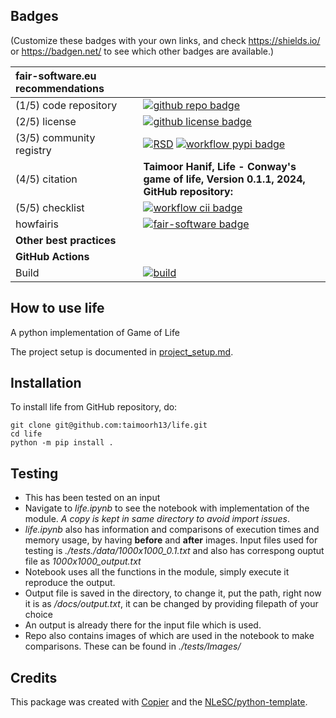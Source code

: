 ## Badges

(Customize these badges with your own links, and check https://shields.io/ or https://badgen.net/ to see which other badges are available.)

| fair-software.eu recommendations | |
| :-- | :--  |
| (1/5) code repository              | [![github repo badge](https://img.shields.io/badge/github-repo-000.svg?logo=github&labelColor=gray&color=blue)](https://github.com/taimoorh13/life) |
| (2/5) license                      | [![github license badge](https://img.shields.io/github/license/taimoorh13/life)](https://github.com/taimoorh13/life) |
| (3/5) community registry           | [![RSD](https://img.shields.io/badge/rsd-life-00a3e3.svg)](https://github.com/taimoorh13/life/tree/main?tab=readme-ov-file) [![workflow pypi badge](https://img.shields.io/pypi/v/life.svg?colorB=blue)](https://pypi.python.org/project/life/) |
| (4/5) citation                     | **Taimoor Hanif, Life - Conway's game of life, Version 0.1.1, 2024, GitHub repository:**
| (5/5) checklist                    | [![workflow cii badge](https://bestpractices.coreinfrastructure.org/projects/<replace-with-created-project-identifier>/badge)](https://bestpractices.coreinfrastructure.org/projects/<replace-with-created-project-identifier>) |
| howfairis                          | [![fair-software badge](https://img.shields.io/badge/fair--software.eu-%E2%97%8F%20%20%E2%97%8F%20%20%E2%97%8F%20%20%E2%97%8F%20%20%E2%97%8B-yellow)](https://fair-software.eu) |
| **Other best practices**           | &nbsp; |To ensure high quality and consistency in the codebase, please follow these best practices.
| **GitHub Actions**                 | &nbsp; |
| Build                              | [![build](https://github.com/taimoorh13/life/actions/workflows/build.yml/badge.svg)](https://github.com/taimoorh13/life/actions/workflows/build.yml) |
## How to use life

A python implementation of Game of Life

The project setup is documented in [project_setup.md](project_setup.md). 

## Installation

To install life from GitHub repository, do:

```console
git clone git@github.com:taimoorh13/life.git
cd life
python -m pip install .
```

## Testing

- This has been tested on an input
- Navigate to *life.ipynb* to see the notebook with implementation of the module. *A copy is kept in same directory to avoid import issues*.
- *life.ipynb* also has information and comparisons of execution times and memory usage, by having **before** and **after** images. Input files used for testing is *./tests./data/1000x1000_0.1.txt* and also has correspong ouptut file as *1000x1000_output.txt*
- Notebook uses all the functions in the module, simply execute it reproduce the output.
- Output file is saved in the directory, to change it, put the path, right now it is as */docs/output.txt*, it can be changed by providing filepath of your choice
- An output is already there for the input file which is used.
- Repo also contains images of which are used in the notebook to make comparisons. These can be found in *./tests/Images/*

## Credits

This package was created with [Copier](https://github.com/copier-org/copier) and the [NLeSC/python-template](https://github.com/NLeSC/python-template).
